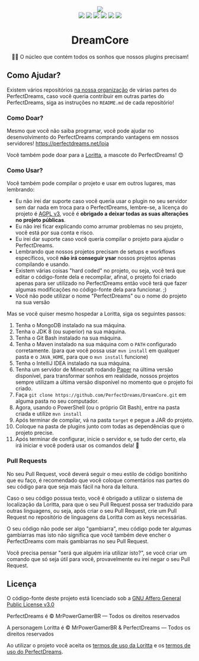 <p align="center">
<br>
<img src="https://perfectdreams.net/assets/img/perfectdreams_logo.png">
<br>
  <a href="https://perfectdreams.net"><img src="https://img.shields.io/badge/website-perfectdreams-blue.svg"></a>
<a href="https://perfectdreams.net/discord"><img src="https://img.shields.io/badge/discord-perfectdreams-7289da.svg"></a>
<a href="https://perfectdreams.net/loja"><img src="https://img.shields.io/badge/support-perfectdreams-yellow.svg"></a>
<a href="https://circleci.com/gh/PerfectDreams/DreamCore"><img src="https://circleci.com/gh/PerfectDreams/DreamCore.svg?style=shield"></a>
<a href="https://mrpowergamerbr.com/"><img src="https://img.shields.io/badge/website-mrpowergamerbr-blue.svg"></a>
<a href="https://github.com/PerfectDreams/DreamCore/LICENSE"><img src="https://img.shields.io/badge/license-AGPL%20v3-orange.svg"></a>
</p>
<h1 align="center">DreamCore</h1>
<p align="center">🐱‍💻 O núcleo que contém todos os sonhos que nossos plugins precisam!</p>

## Como Ajudar?
Existem vários repositórios [na nossa organização](https://github.com/PerfectDreams) de várias partes do PerfectDreams, caso você queria contribuir em outras partes do PerfectDreams, siga as instruções no `README.md` de cada repositório!

### Como Doar?

Mesmo que você não saiba programar, você pode ajudar no desenvolvimento do PerfectDreams comprando vantagens em nossos servidores! https://perfectdreams.net/loja

Você também pode doar para a [Loritta](https://loritta.website/support), a mascote do PerfectDreams! 😊

### Como Usar?

Você também pode compilar o projeto e usar em outros lugares, mas lembrando:
* Eu não irei dar suporte caso você queria usar o plugin no seu servidor sem dar nada em troca para o PerfectDreams, lembre-se, a licença do projeto é [AGPL v3](https://github.com/PerfectDreams/DreamCore/LICENSE), você é **obrigado a deixar todas as suas alterações no projeto públicas**.
* Eu não irei ficar explicando como arrumar problemas no seu projeto, você está por sua conta e risco.
* Eu irei dar suporte caso você queria compilar o projeto para ajudar o PerfectDreams.
* Lembrando que nossos projetos precisam de setups e workflows específicos, você **não irá conseguir ysar** nossos projetos apenas compilando e usando.
* Existem várias coisas "hard coded" no projeto, ou seja, você terá que editar o código-fonte dela e recompilar, afinal, o projeto foi criado apenas para ser utilizado no PerfectDreams então você terá que fazer algumas modificações no código-fonte dela para funcionar. ;)
* Você não pode utilizar o nome "PerfectDreams" ou o nome do projeto na sua versão

Mas se você quiser mesmo hospedar a Loritta, siga os seguintes passos:
1. Tenha o MongoDB instalado na sua máquina.
2. Tenha o JDK 8 (ou superior) na sua máquina.
3. Tenha o Git Bash instalado na sua máquina.
4. Tenha o Maven instalado na sua máquina com o `PATH` configurado corretamente. (para que você possa usar `mvn install` em qualquer pasta e o `JAVA_HOME`, para que o `mvn install` funcione)
5. Tenha o IntelliJ IDEA instalado na sua máquina.
6. Tenha um servidor de Minecraft rodando [Paper](https://github.com/PaperMC/Paper) na última versão disponível, para transformar sonhos em realidade, nossos projetos sempre utilizam a última versão disponível no momento que o projeto foi criado.
6. Faça ```git clone https://github.com/PerfectDreams/DreamCore.git``` em alguma pasta no seu computador.
7. Agora, usando o PowerShell (ou o próprio Git Bash), entre na pasta criada e utilize `mvn install`
8. Após terminar de compilar, vá na pasta `target` e pegue a JAR do projeto.
9. Coloque na pasta de plugins junto com todas as dependências que o projeto precise.
10. Após terminar de configurar, inicie o servidor e, se tudo der certo, ela irá iniciar e você poderá usar os comandos dela! 🎉

### Pull Requests
No seu Pull Request, você deverá seguir o meu estilo de código bonitinho que eu faço, é recomendado que você coloque comentários nas partes do seu código para que seja mais fácil na hora da leitura.

Caso o seu código possua texto, você é obrigado a utilizar o sistema de localização da Loritta, para que o seu Pull Request possa ser traduzido para outras linguagens, ou seja, após criar o seu Pull Request, crie um Pull Request no repositório de linguagens da Loritta com as keys necessárias.

O seu código não pode ser algo "gambiarra", meu código pode ter algumas gambiarras mas isto não significa que você também deve encher o PerfectDreams com mais gambiarras no seu Pull Request.

Você precisa pensar "será que alguém iria utilizar isto?", se você criar um comando que só seja útil para você, provavelmente eu irei negar o seu Pull Request.

## Licença

O código-fonte deste projeto está licenciado sob a [GNU Affero General Public License v3.0](https://github.com/LorittaBot/Loritta/blob/master/LICENSE)

PerfectDreams é © MrPowerGamerBR — Todos os direitos reservados

A personagem Loritta é © MrPowerGamerBR & PerfectDreams — Todos os direitos reservados

Ao utilizar o projeto você aceita os [termos de uso da Loritta](https://loritta.website/privacy) e os [termos de uso do PerfectDreams](https://perfectdreams.net/privacy).